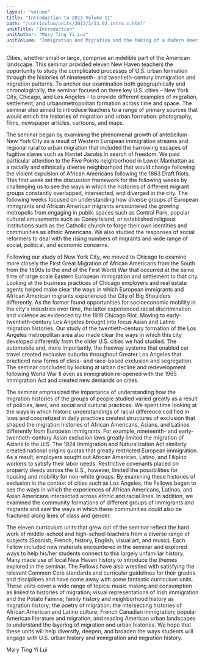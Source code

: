 ```yaml
---
layout: "volume"
title: "Introduction to 2013 Volume II"
path: "/curriculum/units/2013/2/13.02.intro.x.html"
unitTitle: "Introduction"
unitAuthor: "Mary Ting Yi Lui"
unitVolume: "Immigration and Migration and the Making of a Modern American City"
---
```

<body>
<p>
Cities, whether small or large, comprise an indelible part of the American landscape. This seminar provided eleven New Haven teachers the opportunity to study the complicated processes of U.S. urban formation through the histories of nineteenth- and twentieth-century immigration and migration patterns. To anchor our examination both geographically and chronologically, the seminar focused on three key U.S. cities – New York City, Chicago, and Los Angeles – to provide different examples of migration, settlement, and urban/metropolitan formation across time and space. The seminar also aimed to introduce teachers to a range of primary sources that would enrich the histories of migration and urban formation: photography, films, newspaper articles, cartoons, and maps.
</p>
<p>
The seminar began by examining the phenomenal growth of antebellum New York City as a result of Western European immigration streams and regional rural to urban migration that included the harrowing escapes of fugitive slaves such as Harriet Jacobs in search of freedom. We paid particular attention to the Five Points neighborhood in Lower Manhattan as a racially and ethnically diverse neighborhood that would change following the violent expulsion of African Americans following the 1863 Draft Riots. This first week set the discussion framework for the following weeks by challenging us to see the ways in which the histories of different migrant groups constantly overlapped, intersected, and diverged in the city. The following weeks focused on understanding how diverse groups of European immigrants and African American migrants encountered the growing metropolis from engaging in public spaces such as Central Park, popular cultural amusements such as Coney Island, or established religious institutions such as the Catholic church to forge their own identities and communities as ethnic Americans.  We also studied the responses of social reformers to deal with the rising numbers of migrants and wide range of social, political, and economic concerns.
</p>
<p>
Following our study of New York City, we moved to Chicago to examine more closely the First Great Migration of African Americans from the South from the 1890s to the end of the First World War that occurred at the same time of large scale Eastern European immigration and settlement to that city. Looking at the business practices of Chicago employers and real estate agents helped make clear the ways in which European immigrants and African American migrants experienced the City of Big Shoulders differently. As the former found opportunities for socioeconomic mobility in the city's industries over time, the latter experienced racial discrimination and violence as evidenced by the 1919 Chicago Riot. Moving to early-twentieth-century Los Angeles brought into focus Asian and Latino migration histories. Our study of the twentieth-century formation of the Los Angeles metropolitan area also made clear the ways in which this city developed differently from the older U.S. cities we had studied. The automobile and, more importantly, the freeway systems that enabled car travel created exclusive suburbs throughout Greater Los Angeles that practiced new forms of class- and race-based exclusion and segregation. The seminar concluded by looking at urban decline and redevelopment following World War II even as immigration re-opened with the 1965 Immigration Act and created new demands on cities.
</p>
<p>
The seminar emphasized the importance of understanding how the migration histories of the groups of people studied varied greatly as a result of policies, laws, and social and cultural practices. We spent time looking at the ways in which historic understandings of racial difference codified in laws and concretized in daily practices created structures of exclusion that shaped the migration histories of African Americans, Asians, and Latinos differently from European immigrants. For example, nineteenth- and early-twentieth-century Asian exclusion laws greatly limited the migration of Asians to the U.S. The 1924 Immigration and Naturalization Act similarly created national origins quotas that greatly restricted European immigration. As a result, employers sought out African American, Latino, and Filipino workers to satisfy their labor needs. Restrictive covenants placed on property deeds across the U.S., however, limited the possibilities for housing and mobility for non-white groups. By examining these histories of exclusion in the context of cities such as Los Angeles, the Fellows began to see the ways in which the experiences of African Americans, Latinos, and Asian Americans intersected across ethnic and racial lines. In addition, we examined the community formations of different groups of immigrants and migrants and saw the ways in which these communities could also be fractured along lines of class and gender.
</p>
<p>
The eleven curriculum units that grew out of the seminar reflect the hard work of middle-school and high-school teachers from a diverse range of subjects (Spanish, French, history, English, visual art, and music). Each Fellow included new materials encountered in the seminar and explored ways to help his/her students connect to this largely unfamiliar history. Many made use of local New Haven history to introduce the themes explored in the seminar. The Fellows have also wrestled with satisfying the relevant Common Core standards and curricular guidelines for their grades and disciplines and have come away with some fantastic curriculum units. These units cover a wide range of topics: music making and consumption as linked to histories of migration; visual representations of Irish immigration and the Potato Famine; family history and neighborhood history as migration history; the poetry of migration; the intersecting histories of African American and Latino culture; French Canadian immigration; popular American literature and migration, and reading American urban landscapes to understand the layering of migration and urban histories. We hope that these units will help diversify, deepen, and broaden the ways students will engage with U.S. urban history and immigration and migration history.
</p>
<p>
Mary Ting Yi Lui
</p>
</body>